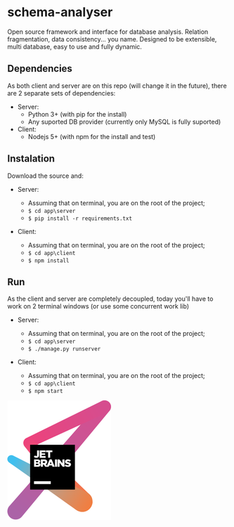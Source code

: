 # schema-analyser

Open source framework and interface for database analysis. Relation fragmentation, data consistency... you name.
Designed to be extensible, multi database, easy to use and fully dynamic.

## Dependencies

As both client and server are on this repo (will change it in the future), there are 2 separate sets of dependencies:

* Server:
  * Python 3+ (with pip for the install)
  * Any suported DB provider (currently only MySQL is fully suported)
* Client:
  * Nodejs 5+ (with npm for the install and test)

## Instalation

Download the source and:

* Server:
  * Assuming that on terminal, you are on the root of the project;
  * `$ cd app\server`
  * `$ pip install -r requirements.txt`

* Client:
  * Assuming that on terminal, you are on the root of the project;
  * `$ cd app\client`
  * `$ npm install`

## Run

As the client and server are completely decoupled, today you'll have to work on 2 terminal windows (or use some concurrent work lib)

* Server:
  * Assuming that on terminal, you are on the root of the project;
  * `$ cd app\server`
  * `$ ./manage.py runserver`

* Client:
  * Assuming that on terminal, you are on the root of the project;
  * `$ cd app\client`
  * `$ npm start`



![Proudly developed on a JetBrains platform.](./app/client/public/jetbrains-logo.svg)